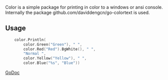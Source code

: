 Color is a simple package for printing in color to a windows or ansi console.  
Internally the package github.com/daviddengcn/go-colortext is used.

## Usage

```Go
	color.Println(
		color.Green("Green"), " ",
		color.Red("Red").BgWhite(), " ",
		"Normal ",
		color.Yellow("Yellow"), " ",
		color.Blue("%s", "Blue"))
```

[GoDoc](https://godoc.org/github.com/inando/color)
